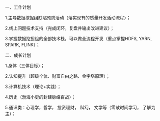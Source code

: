 一、工作计划

1.主导数据挖掘组缺陷预防活动（落实现有的质量开发活动流程）；

2.线上问题技术支持（完成闭环，复盘并输出改进建议）；

3.掌握数据挖掘组的全部技术栈，可以做全流程开发（重点掌握HDFS, YARN, SPARK, FLINK）；

  

二、成长计划

1.身体（三体目标）；

2.认知提升（超级个体、财富自由之路、金字塔原理）；

3.计算机技术（理论+实践）；

4.历史（渤海小吏的封建脉络百战）；

5.通识类：心理学，哲学， 投资理财， 科幻， 文学等（零散时间学习， 了解为主）；